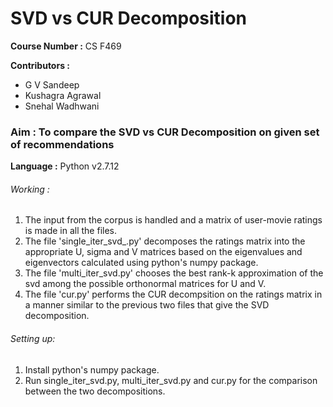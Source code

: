 <h1>SVD vs CUR Decomposition</h1>

<b>Course Number :</b> CS F469

<b>Contributors : </b>
<ul>
<li>G V Sandeep</li>
<li>Kushagra Agrawal</li>
<li>Snehal Wadhwani</li>
</ul>

<h3><b>Aim :</b> To compare the SVD vs CUR Decomposition on given set of recommendations</h3>

<b>Language :</b> Python v2.7.12
<h6>Working :</h6>
<ol>
<li>The input from the corpus is handled and a matrix of user-movie ratings is made in all the files.</li>
<li>The file 'single_iter_svd_.py' decomposes the ratings matrix into the appropriate U, sigma and V matrices based on the eigenvalues and eigenvectors calculated using python's numpy package.</li>
<li>The file 'multi_iter_svd.py' chooses the best rank-k approximation of the svd among the possible orthonormal matrices for U and V. </li>
<li>The file 'cur.py' performs the CUR decompsition on the ratings matrix in a manner similar to the previous two files that give the SVD decomposition.</li>
</ol>

<h6>Setting up:</h6>
<ol>
<li> Install python's numpy package. </li>
<li> Run single_iter_svd.py, multi_iter_svd.py and cur.py for the comparison between the two decompositions.
</ol>
